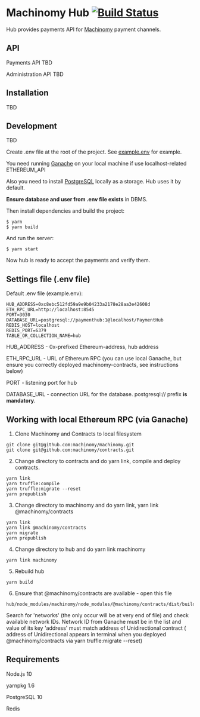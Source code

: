 # Machinomy Hub [![Build Status](https://travis-ci.com/machinomy/hub.svg?token=K1HKiXykkAKA6zQXxNvq&branch=master)](https://travis-ci.com/machinomy/hub)

Hub provides payments API for [Machinomy](https://github.com/machinomy/machinomy) payment channels.

## API

Payments API TBD

Administration API TBD

## Installation

TBD

## Development

TBD

Create .env file at the root of the project. See [example.env](https://github.com/machinomy/hub/blob/master/example.env) for example.

You need running [Ganache](https://github.com/trufflesuite/ganache) on your local machine if use localhost-related ETHEREUM_API

Also you need to install [PostgreSQL](https://www.postgresql.org/download/) locally as a storage. Hub uses it by default.

**Ensure database and user from .env file exists** in DBMS.

Then install dependencies and build the project:
```
$ yarn
$ yarn build
```
And run the server:
```
$ yarn start
```
Now hub is ready to accept the payments and verify them.


## Settings file (.env file)

Default .env file (example.env):

```
HUB_ADDRESS=0xc8ebc512fd59a9e9b04233a2178e28aa3e42608d
ETH_RPC_URL=http://localhost:8545
PORT=3030
DATABASE_URL=postgresql://paymenthub:1@localhost/PaymentHub
REDIS_HOST=localhost
REDIS_PORT=6379
TABLE_OR_COLLECTION_NAME=hub
```
HUB_ADDRESS - 0x-prefixed Ethereum-address, hub address

ETH_RPC_URL - URL of Ethereum RPC (you can use local Ganache,
but ensure you correctly deployed machinomy-contracts, see instructions below)

PORT - listening port for hub

DATABASE_URL - connection URL for the database. postgresql:// prefix **is mandatory**.


## Working with local Ethereum RPC (via Ganache)

1. Clone Machinomy and Contracts to local filesystem
```
git clone git@github.com:machinomy/machinomy.git
git clone git@github.com:machinomy/contracts.git
```
2. Change directory to contracts and do yarn link, compile and deploy contracts.
```
yarn link
yarn truffle:compile
yarn truffle:migrate --reset
yarn prepublish
```
3. Change directory to machinomy and do yarn link, yarn link @machinomy/contracts
```
yarn link
yarn link @machinomy/contracts
yarn migrate
yarn prepublish
```
4. Change directory to hub and do yarn link machinomy
```
yarn link machinomy
```
5. Rebuild hub
```
yarn build
```
6. Ensure that @machinomy/contracts are available - open this file
```
hub/node_modules/machinomy/node_modules/@machinomy/contracts/dist/build/contracts/Unidirectional.json
```
Search for 'networks' (the only occur will be at very end of file) and check available network IDs.
Network ID from Ganache must be in the list and value of its key 'address' must match address of Unidirectional contract ( address of Unidirectional appears in terminal when you deployed @machinomy/contracts via yarn truffle:migrate --reset)

## Requirements

Node.js 10

yarnpkg 1.6

PostgreSQL 10

Redis

